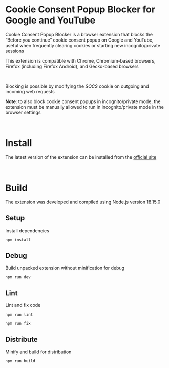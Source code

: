 # Cookie Consent Popup Blocker for Google and YouTube

Cookie Consent Popup Blocker is a browser extension that blocks the “Before you continue” cookie consent popup on Google and YouTube, useful when frequently clearing cookies or starting new incognito/private sessions

This extension is compatible with Chrome, Chromium-based browsers, Firefox (including Firefox Android), and Gecko-based browsers

<br>

Blocking is possible by modifying the *SOCS* cookie on outgoing and incoming web requests

**Note**: to also block cookie consent popups in incognito/private mode, the extension must be manually allowed to run in incognito/private mode in the browser settings

<br>

# Install

The latest version of the extension can be installed from the [official site](https://www.davg25.com?cookie-consent-popup-blocker!?ref=github-readme)

<br>

# Build

The extension was developed and compiled using Node.js version 18.15.0

## Setup
Install dependencies
```
npm install
```

## Debug
Build unpacked extension without minification for debug
```
npm run dev
```

## Lint
Lint and fix code
```
npm run lint
```
```
npm run fix
```

## Distribute
Minify and build for distribution
```
npm run build
```